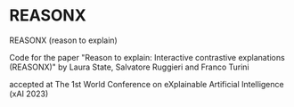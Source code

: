 # REASONX
REASONX (reason to explain)

Code for the paper "Reason to explain: Interactive contrastive explanations (REASONX)" by Laura State, Salvatore Ruggieri and Franco Turini

accepted at The 1st World Conference on eXplainable Artificial Intelligence (xAI 2023)
